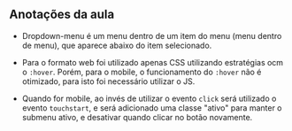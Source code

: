 ## Anotações da aula

- Dropdown-menu é um menu dentro de um item do menu (menu dentro de menu), que aparece abaixo do item selecionado.

- Para o formato web foi utilizado apenas CSS utilizando estratégias ocm o `:hover`. Porém, para o mobile, o funcionamento do `:hover` não é otimizado, para isto foi necessário utilizar o JS.

- Quando for mobile, ao invés de utilizar o evento `click` será utilizado o evento `touchstart`, e será adicionado uma classe "ativo" para manter o submenu ativo, e desativar quando clicar no botão novamente.